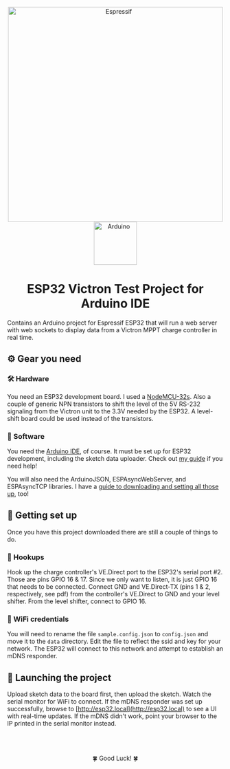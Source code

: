 <p align="center">
  <a href="https://www.espressif.com/en/products/hardware/esp32/resources">
    <img alt="Espressif" src="https://www.espressif.com/sites/all/themes/espressif/logo.svg" width="500" />
  </a>
  <a href="https://www.arduino.cc/en/main/software">
    <img alt="Arduino" src="https://www.arduino.cc/en/pub/skins/arduinoWide/img/ArduinoAPP-01.svg" width="100" />
  </a>
</p>
<h1 align="center">
  ESP32 Victron Test Project for Arduino IDE
</h1>

Contains an Arduino project for Espressif ESP32 that will run a web server with web sockets to display data from a Victron MPPT charge controller in real time.

## ⚙️ Gear you need

### 🛠 Hardware

You need an ESP32 development board. I used a [NodeMCU-32s](https://www.amazon.com/dp/B07PP1R8YK/ref=twister_B0816C3VDG?_encoding=UTF8&psc=1). Also a couple of generic NPN transistors to shift the level of the 5V RS-232 signaling from the Victron unit to the 3.3V needed by the ESP32. A level-shift board could be used instead of the transistors.

### 📀 Software

You need the [Arduino IDE](https://www.arduino.cc/en/main/software), of course. It must be set up for ESP32 development, including the sketch data uploader. Check out [my guide](https://pmcg31.netlify.com/esp32-set-up-on-arduino/) if you need help!

You will also need the ArduinoJSON, ESPAsyncWebServer, and ESPAsyncTCP libraries. I have a [guide to downloading and setting all those up](https://pmcg31.netlify.com/esp32-webserver-with-websockets/), too!

## 🧩 Getting set up

Once you have this project downloaded there are still a couple of things to do.

### 👫 Hookups

Hook up the charge controller's VE.Direct port to the ESP32's serial port #2. Those are pins GPIO 16 & 17. Since we only want to listen, it is just GPIO 16 that needs to be connected. Connect GND and VE.Direct-TX (pins 1 & 2, respectively, see pdf) from the controller's VE.Direct to GND and your level shifter. From the level shifter, connect to GPIO 16.

### 📡 WiFi credentials

You will need to rename the file `sample.config.json` to `config.json` and move it to the `data` directory. Edit the file to reflect the ssid and key for your network. The ESP32 will connect to this network and attempt to establish an mDNS responder.

## 🚀 Launching the project

Upload sketch data to the board first, then upload the sketch. Watch the serial monitor for WiFi to connect. If the mDNS responder was set up successfully, browse to [http://esp32.local](http://esp32.local) to see a UI with real-time updates. If the mDNS didn't work, point your browser to the IP printed in the serial monitor instead.

<p align="center" style="padding-top: 50">🍀 Good Luck! 🍀
